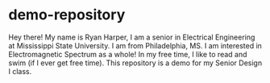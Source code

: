 # demo-repository
Hey there! My name is Ryan Harper, I am a senior in Electrical Engineering at Mississippi State University. I am from Philadelphia, MS. I am interested in Electromagnetic Spectrum as a whole! In my free time, I like to read and swim (if I ever get free time). This repository is a demo for my Senior Design I class.

